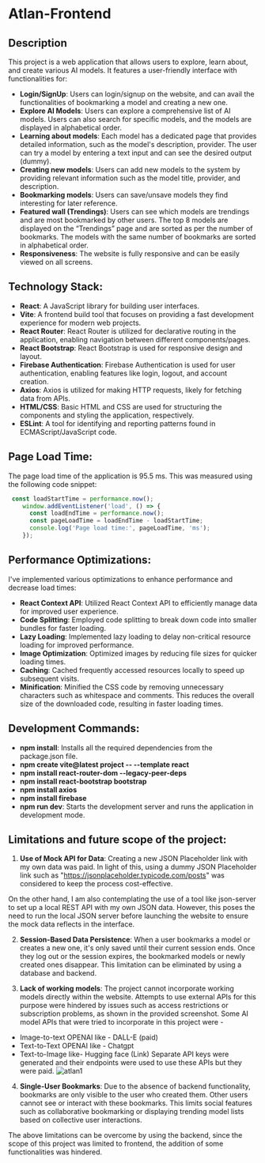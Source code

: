 # Atlan-Frontend
## Description
This project is a web application that allows users to explore, learn about, and create various AI models. It features a user-friendly interface with functionalities for:

* **Login/SignUp**: Users can login/signup on the website, and can avail the functionalities of bookmarking a model and creating a new one.
* **Explore AI Models**: Users can explore a comprehensive list of AI models. Users can also search for specific models, and the models are displayed in alphabetical order. 
* **Learning about models**: Each model has a dedicated page that provides detailed information, such as the model's description, provider. The user can try a model by entering a text input and can see the desired output (dummy). 
* **Creating new models**: Users can add new models to the system by providing relevant information such as the model title, provider, and description.
* **Bookmarking models**: Users can save/unsave models they find interesting for later reference. 
* **Featured wall (Trendings)**: Users can see which models are trendings and are most bookmarked by other users. The top 8 models are displayed on the “Trendings” page and are sorted as per the number of bookmarks. The models with the same number of bookmarks are sorted in alphabetical order.
* **Responsiveness**: The website is fully responsive and can be easily viewed on all screens.

## Technology Stack:

* **React**: A JavaScript library for building user interfaces.
* **Vite**: A frontend build tool that focuses on providing a fast development experience for modern web projects.
* **React Router**: React Router is utilized for declarative routing in the application, enabling navigation between different components/pages.
* **React Bootstrap**: React Bootstrap is used for responsive design and layout.
* **Firebase Authentication**: Firebase Authentication is used for user authentication, enabling features like login, logout, and account creation.
* **Axios**: Axios is utilized for making HTTP requests, likely for fetching data from APIs.
* **HTML/CSS**: Basic HTML and CSS are used for structuring the components and styling the application, respectively.
* **ESLint**: A tool for identifying and reporting patterns found in ECMAScript/JavaScript code.


## Page Load Time:

The page load time of the application is 95.5 ms. This was measured using the following code snippet:

```javascript
 const loadStartTime = performance.now();
    window.addEventListener('load', () => {
      const loadEndTime = performance.now();
      const pageLoadTime = loadEndTime - loadStartTime;
      console.log('Page load time:', pageLoadTime, 'ms');
    });
```

## Performance Optimizations:

I've implemented various optimizations to enhance performance and decrease load times:

* **React Context API**: Utilized React Context API to efficiently manage data for improved user experience.
* **Code Splitting**: Employed code splitting to break down code into smaller bundles for faster loading.
* **Lazy Loading**: Implemented lazy loading to delay non-critical resource loading for improved performance.
* **Image Optimization**: Optimized images by reducing file sizes for quicker loading times.
* **Caching**: Cached frequently accessed resources locally to speed up subsequent visits.
* **Minification**: Minified the CSS code by removing unnecessary characters such as whitespace and comments. This reduces the overall size of the downloaded code, resulting in faster loading times.

## Development Commands:

* **npm install**: Installs all the required dependencies from the package.json file.
* **npm create vite@latest project -- --template react**
* **npm install react-router-dom --legacy-peer-deps**
* **npm install react-bootstrap bootstrap**
* **npm install axios**
* **npm install firebase**
* **npm run dev**: Starts the development server and runs the application in development mode.

## Limitations and future scope of the project:

1. **Use of Mock API for Data**: Creating a new JSON Placeholder link with my own data was paid. In light of this, using a dummy JSON Placeholder link such as "https://jsonplaceholder.typicode.com/posts" was considered to keep the process cost-effective.

On the other hand, I am also contemplating the use of a tool like json-server to set up a local REST API with my own JSON data. However, this poses the need to run the local JSON server before launching the website to ensure the mock data reflects in the interface.

2. **Session-Based Data Persistence**: When a user bookmarks a model or creates a new one, it's only saved until their current session ends. Once they log out or the session expires, the bookmarked models or newly created ones disappear. This limitation can be eliminated by using a database and backend.

3. **Lack of working models**: The project cannot incorporate working models directly within the website. Attempts to use external APIs for this purpose were hindered by issues such as access restrictions or subscription problems, as shown in the provided screenshot. Some AI model APIs that were tried to incorporate in this project were -
* Image-to-text OPENAI like - DALL-E (paid)
* Text-to-Text OPENAI like - Chatgpt
* Text-to-Image like- Hugging face (Link)
Separate API keys were generated and their endpoints were used to use these APIs but they were paid.
![atlan1](https://github.com/Dhaval8055/Atlan-Frontend/assets/104723685/0713522a-3515-4af6-b041-98de1db0a078)


4. **Single-User Bookmarks**: Due to the absence of backend functionality, bookmarks are only visible to the user who created them. Other users cannot see or interact with these bookmarks. This limits social features such as collaborative bookmarking or displaying trending model lists based on collective user interactions.

The above limitations can be overcome by using the backend, since the scope of this project was limited to frontend, the addition of some functionalities was hindered.

